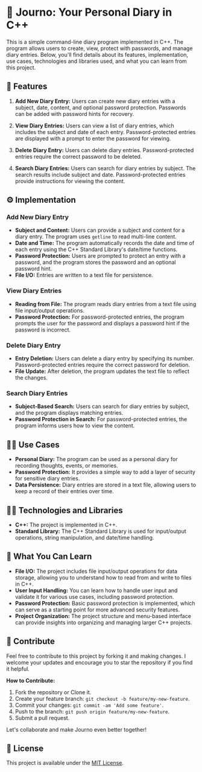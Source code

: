 # 📝 Journo: Your Personal Diary in C++

This is a simple command-line diary program implemented in C++. The program allows users to create, view, protect with passwords, and manage diary entries. Below, you'll find details about its features, implementation, use cases, technologies and libraries used, and what you can learn from this project.

## 🧰 Features

1. **Add New Diary Entry:** Users can create new diary entries with a subject, date, content, and optional password protection. Passwords can be added with password hints for recovery.

2. **View Diary Entries:** Users can view a list of diary entries, which includes the subject and date of each entry. Password-protected entries are displayed with a prompt to enter the password for viewing.

3. **Delete Diary Entry:** Users can delete diary entries. Password-protected entries require the correct password to be deleted.

4. **Search Diary Entries:** Users can search for diary entries by subject. The search results include subject and date. Password-protected entries provide instructions for viewing the content.

## ⚙️ Implementation

### Add New Diary Entry
- **Subject and Content:** Users can provide a subject and content for a diary entry. The program uses `getline` to read multi-line content.
- **Date and Time:** The program automatically records the date and time of each entry using the C++ Standard Library's date/time functions.
- **Password Protection:** Users are prompted to protect an entry with a password, and the program stores the password and an optional password hint.
- **File I/O:** Entries are written to a text file for persistence.

### View Diary Entries
- **Reading from File:** The program reads diary entries from a text file using file input/output operations.
- **Password Protection:** For password-protected entries, the program prompts the user for the password and displays a password hint if the password is incorrect.

### Delete Diary Entry
- **Entry Deletion:** Users can delete a diary entry by specifying its number. Password-protected entries require the correct password for deletion.
- **File Update:** After deletion, the program updates the text file to reflect the changes.

### Search Diary Entries
- **Subject-Based Search:** Users can search for diary entries by subject, and the program displays matching entries.
- **Password Protection in Search:** For password-protected entries, the program informs users how to view the content.

## 🤷‍♂️ Use Cases

- **Personal Diary:** The program can be used as a personal diary for recording thoughts, events, or memories.
- **Password Protection:** It provides a simple way to add a layer of security for sensitive diary entries.
- **Data Persistence:** Diary entries are stored in a text file, allowing users to keep a record of their entries over time.

## 🧑‍💻 Technologies and Libraries

- **C++:** The project is implemented in C++.
- **Standard Library:** The C++ Standard Library is used for input/output operations, string manipulation, and date/time handling.

## 🤔 What You Can Learn

- **File I/O:** The project includes file input/output operations for data storage, allowing you to understand how to read from and write to files in C++.
- **User Input Handling:** You can learn how to handle user input and validate it for various use cases, including password protection.
- **Password Protection:** Basic password protection is implemented, which can serve as a starting point for more advanced security features.
- **Project Organization:** The project structure and menu-based interface can provide insights into organizing and managing larger C++ projects.

## 🤝 Contribute

Feel free to contribute to this project by forking it and making changes. I welcome your updates and encourage you to star the repository if you find it helpful.

**How to Contribute:**
1. Fork the repository or Clone it.
2. Create your feature branch: `git checkout -b feature/my-new-feature`.
3. Commit your changes: `git commit -am 'Add some feature'`.
4. Push to the branch: `git push origin feature/my-new-feature`.
5. Submit a pull request.

Let's collaborate and make Journo even better together!

## 🪪 License

This project is available under the [MIT License](LICENSE).
